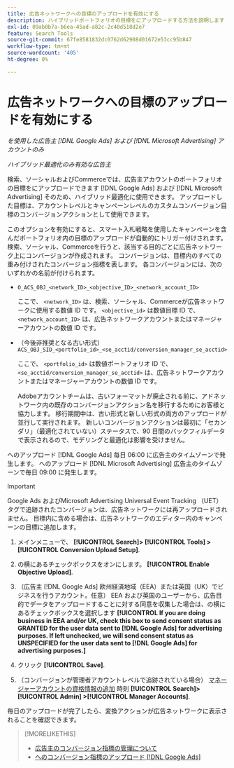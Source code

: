 ```yaml
---
title: 広告ネットワークへの目標のアップロードを有効にする
description: ハイブリッドポートフォリオの目標をにアップロードする方法を説明します [!DNL Google Ads] および [!DNL Microsoft Advertising].
exl-id: 09ab0b7a-b6ea-45ad-a82c-2c40d518d2e7
feature: Search Tools
source-git-commit: 67fe8581832dc0762d62908d01672e53cc95b847
workflow-type: tm+mt
source-wordcount: '405'
ht-degree: 0%

---
```


# 広告ネットワークへの目標のアップロードを有効にする

*を使用した広告主 [!DNL Google Ads] および [!DNL Microsoft Advertising] アカウントのみ*

*ハイブリッド最適化のみ有効な広告主*

検索、ソーシャルおよびCommerceでは、広告主アカウントのポートフォリオの目標をにアップロードできます [!DNL Google Ads] および [!DNL Microsoft Advertising] そのため、ハイブリッド最適化に使用できます。 アップロードした目標は、アカウントレベルとキャンペーンレベルのカスタムコンバージョン目標のコンバージョンアクションとして使用できます。

このオプションを有効にすると、スマート入札戦略を使用したキャンペーンを含んだポートフォリオ内の目標のアップロードが自動的にトリガー付けされます。 検索、ソーシャル、Commerceを行うと、該当する目的ごとに広告ネットワーク上にコンバージョンが作成されます。 コンバージョンは、目標内のすべての重み付けされたコンバージョン指標を表します。 各コンバージョンには、次のいずれかの名前が付けられます。

* `O_ACS_OBJ_<network_ID>_<objective_ID>_<network_account_ID>`

  ここで、 `<network_ID>` は、検索、ソーシャル、Commerceが広告ネットワークに使用する数値 ID です。 `<objective_id>` は数値目標 ID で、 `<network_account_ID>` は、広告ネットワークアカウントまたはマネージャーアカウントの数値 ID です。

* （今後非推奨となる古い形式） `ACS_OBJ_SID_<portfolio_id>_<se_acctid/conversion_manager_se_acctid>`

  ここで、 `<portfolio_id>` は数値ポートフォリオ ID で、 `<se_acctid/conversion_manager_se_acctid>` は、広告ネットワークアカウントまたはマネージャーアカウントの数値 ID です。

  Adobeアカウントチームは、古いフォーマットが廃止される前に、アドネットワーク内の既存のコンバージョンアクション名を移行するためにお客様と協力します。 移行期間中は、古い形式と新しい形式の両方のアップロードが並行して実行されます。 新しいコンバージョンアクションは最初に「セカンダリ」（最適化されていない）ステータスで、90 日間のバックフィルデータで表示されるので、モデリングと最適化は影響を受けません。

へのアップロード [!DNL Google Ads] 毎日 06:00 に広告主のタイムゾーンで発生します。 へのアップロード [!DNL Microsoft Advertising] 広告主のタイムゾーンで毎日 09:00 に発生します。

>[!IMPORTANT]
>
>Google Ads およびMicrosoft Advertising Universal Event Tracking （UET）タグで追跡されたコンバージョンは、広告ネットワークには再アップロードされません。 目標内に含める場合は、広告ネットワークのエディター内のキャンペーンの目標に追加します。

<!--
>[!IMPORTANT]
>
>Objectives for hybrid portfolios may include conversion goals from multiple ad networks and other types of conversion metrics. However, the individual campaigns in the portfolio can't include conversion goals that aren't included in the portfolio's objective; using additional conversion goals may impact portfolio performance.
-->

<!-- Can conversions from events triggered on other ad networks be included in the portfolio (and just be ignored)? -->

1. メインメニューで、 **[!UICONTROL Search]> [!UICONTROL Tools] >[!UICONTROL Conversion Upload Setup]**.

1. の横にあるチェックボックスをオンにします。 **[!UICONTROL Enable Objective Upload]**.

1. （広告主 [!DNL Google Ads] 欧州経済地域（EEA）または英国（UK）でビジネスを行うアカウント。任意） EEA および英国のユーザーから、広告目的でデータをアップロードすることに対する同意を収集した場合は、の横にあるチェックボックスを選択します **[!UICONTROL If you are doing business in EEA and/or UK, check this box to send consent status as GRANTED for the user data sent to [!DNL Google Ads] for advertising purposes. If left unchecked, we will send consent status as UNSPECIFIED for the user data sent to [!DNL Google Ads] for advertising purposes.]**

1. クリック **[!UICONTROL Save]**.

1. （コンバージョンが管理者アカウントレベルで追跡されている場合） [マネージャーアカウントの資格情報の追加](/help/search-social-commerce/admin/manager-accounts.md) 時刻 **[!UICONTROL Search]> [!UICONTROL Admin] >[!UICONTROL Manager Accounts]**.

毎日のアップロードが完了したら、変換アクションが広告ネットワークに表示されることを確認できます。

>[!MORELIKETHIS]
>
>* [広告主のコンバージョン指標の管理について](/help/search-social-commerce/admin/conversion-metrics/conversion-metric-about.md)
>* [へのコンバージョン指標のアップロード [!DNL Google Ads]](conversion-metrics-upload-to-google.md)
